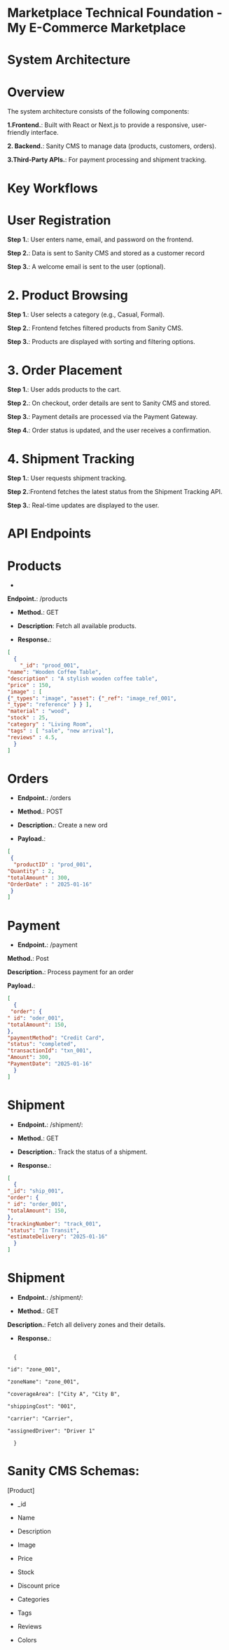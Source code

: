 # Marketplace Technical Foundation - My E-Commerce Marketplace
# System Architecture 
# Overview
The system architecture consists of the following components:

**1.Frontend.**: Built with React or Next.js to provide a responsive, user-friendly interface.

**2. Backend.**: Sanity CMS to manage data (products, customers, orders).

**3.Third-Party APIs.**: For payment processing and shipment tracking. 





# Key Workflows

# User Registration

**Step 1.**: User enters name, email, and password on the frontend.

**Step 2.**: Data is sent to Sanity CMS and stored as a customer record

**Step 3.**: A welcome email is sent to the user (optional).

# 2. Product Browsing

**Step 1.**: User selects a category (e.g., Casual, Formal).

**Step 2.**: Frontend fetches filtered products from Sanity CMS.

**Step 3.**: Products are displayed with sorting and filtering options.

# 3. Order Placement

**Step 1.**: User adds products to the cart.

**Step 2.**: On checkout, order details are sent to Sanity CMS and stored.

**Step 3.**: Payment details are processed via the Payment Gateway.

**Step 4.**: Order status is updated, and the user receives a confirmation.

# 4. Shipment Tracking


**Step 1.**: User requests shipment tracking.


**Step 2.**:Frontend fetches the latest status from the Shipment Tracking API.


**Step 3.**: Real-time updates are displayed to the user.

# API Endpoints

# Products

- 
**Endpoint.**: /products

- **Method.**: GET

- **Description**: Fetch all available products.

- **Response.**:



```json
[
  {
    "_id": "prood_001",
"name": "Wooden Coffee Table",
"description" : "A stylish wooden coffee table",
"price" : 150,
"image" : [
{"_types": "image", "asset": {"_ref": "image_ref_001",
"_type": "reference" } } ],
"material" : "wood",
"stock" : 25,
"category" : "Living Room",
"tags" : [ "sale", "new arrival"],
"reviews" : 4.5,
  }
]
```


# Orders

- **Endpoint.**: /orders

- **Method.**: POST

- **Description.**: Create a new ord

- **Payload.**:

 ```json
[
  {
   "productID" : "prod_001",
"Quantity" : 2,
"totalAmount" : 300,
"OrderDate" : " 2025-01-16"
  }
]
```

# Payment

- **Endpoint.**: /payment

 **Method.**: Post
 
 **Description.**: Process payment for an order

**Payload.**:

```json
[
  {
 "order": {
" id": "oder_001",
"totalAmount": 150,
},
"paymentMethod": "Credit Card",
"status": "completed",
"transactionId": "txn_001",
"Amount": 300,
"PaymentDate": "2025-01-16"
  }
]
```

# Shipment


- **Endpoint.**: /shipment/:

- **Method.**: GET

- **Description.**: Track the status of a shipment.

- **Response.**:

```json
[
  {
"_id": "ship_001",
"order": {
" id": "order_001",
"totalAmount": 150,
},
"trackingNumber": "track_001",
"status": "In Transit",
"estimateDelivery": "2025-01-16"
  }
]
```

# Shipment


- **Endpoint.**: /shipment/:

- **Method.**: GET

**Description.**: Fetch all delivery zones and their details.

- **Response.**:

```

  {

"id": "zone_001",

"zoneName": "zone_001",

"coverageArea": ["City A", "City B",

"shippingCost": "001",

"carrier": "Carrier",

"assignedDriver": "Driver 1"

  }
```

# Sanity CMS Schemas:

 [Product]

 - _id

 - Name

 - Description

 - Image

 - Price

- Stock

- Discount price

 - Categories

 - Tags

- Reviews

 - Colors







  

  

